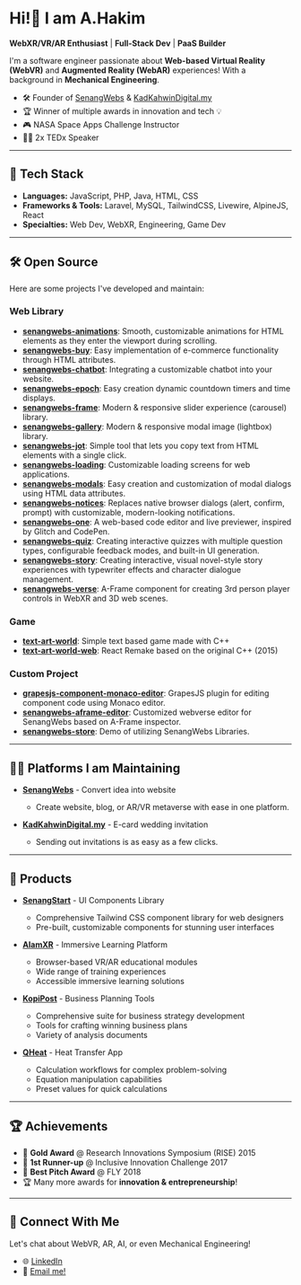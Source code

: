 # Hi!👋 I am A.Hakim

**WebXR/VR/AR Enthusiast** | **Full-Stack Dev** | **PaaS Builder**

I'm a software engineer passionate about **Web-based Virtual Reality (WebVR)** and **Augmented Reality (WebAR)** experiences! With a background in **Mechanical Engineering**.
- 🛠 Founder of [SenangWebs](https://use.senangwebs.com/) & [KadKahwinDigital.my](https://hub.kadkahwindigital.my/)
- 🏆 Winner of multiple awards in innovation and tech 💡
- 🎮 NASA Space Apps Challenge Instructor
- 🧑‍🏫 2x TEDx Speaker
---
## 🔨 Tech Stack
- **Languages:** JavaScript, PHP, Java, HTML, CSS
- **Frameworks & Tools:** Laravel, MySQL, TailwindCSS, Livewire, AlpineJS, React
- **Specialties:** Web Dev, WebXR, Engineering, Game Dev
---
## 🛠 Open Source
Here are some projects I've developed and maintain:
### Web Library
- **[senangwebs-animations](https://github.com/a-hakim/senangwebs-animations)**: Smooth, customizable animations for HTML elements as they enter the viewport during scrolling.
- **[senangwebs-buy](https://github.com/a-hakim/senangwebs-buy)**: Easy implementation of e-commerce functionality through HTML attributes.
- **[senangwebs-chatbot](https://github.com/a-hakim/senangwebs-chatbot)**: Integrating a customizable chatbot into your website.
- **[senangwebs-epoch](https://github.com/a-hakim/senangwebs-epoch)**: Easy creation dynamic countdown timers and time displays.
- **[senangwebs-frame](https://github.com/a-hakim/senangwebs-frame)**: Modern & responsive slider experience (carousel) library.
- **[senangwebs-gallery](https://github.com/a-hakim/senangwebs-gallery)**: Modern & responsive modal image (lightbox) library.
- **[senangwebs-jot](https://github.com/a-hakim/senangwebs-jot)**: Simple tool that lets you copy text from HTML elements with a single click.
- **[senangwebs-loading](https://github.com/a-hakim/senangwebs-loading)**: Customizable loading screens for web applications.
- **[senangwebs-modals](https://github.com/a-hakim/senangwebs-modals)**: Easy creation and customization of modal dialogs using HTML data attributes.
- **[senangwebs-notices](https://github.com/a-hakim/senangwebs-notices)**: Replaces native browser dialogs (alert, confirm, prompt) with customizable, modern-looking notifications.
- **[senangwebs-one](https://github.com/a-hakim/senangwebs-one)**: A web-based code editor and live previewer, inspired by Glitch and CodePen.
- **[senangwebs-quiz](https://github.com/a-hakim/senangwebs-quiz)**: Creating interactive quizzes with multiple question types, configurable feedback modes, and built-in UI generation.
- **[senangwebs-story](https://github.com/a-hakim/senangwebs-story)**: Creating interactive, visual novel-style story experiences with typewriter effects and character dialogue management.
- **[senangwebs-verse](https://github.com/a-hakim/senangwebs-verse)**: A-Frame component for creating 3rd person player controls in WebXR and 3D web scenes.
### Game
- **[text-art-world](https://github.com/a-hakim/text-art-world)**: Simple text based game made with C++
- **[text-art-world-web](https://github.com/a-hakim/text-art-world-web)**: React Remake based on the original C++ (2015)
### Custom Project
- **[grapesjs-component-monaco-editor](https://github.com/a-hakim/grapesjs-component-monaco-editor)**: GrapesJS plugin for editing component code using Monaco editor.
- **[senangwebs-aframe-editor](https://github.com/a-hakim/senangwebs-aframe-editor)**: Customized webverse editor for SenangWebs based on A-Frame inspector.
- **[senangwebs-store](https://github.com/a-hakim/senangwebs-store)**: Demo of utilizing SenangWebs Libraries.
---
## 🧑‍💻 Platforms I am Maintaining
- **[SenangWebs](https://use.senangwebs.com/)** - Convert idea into website
  - Create website, blog, or AR/VR metaverse with ease in one platform.

- **[KadKahwinDigital.my](https://hub.kadkahwindigital.my/)** - E-card wedding invitation
  - Sending out invitations is as easy as a few clicks.
---
## 🚀 Products
- **[SenangStart](https://senangstart.com/)** - UI Components Library
  - Comprehensive Tailwind CSS component library for web designers
  - Pre-built, customizable components for stunning user interfaces

- **[AlamXR](https://www.alamxr.com/)** - Immersive Learning Platform
  - Browser-based VR/AR educational modules
  - Wide range of training experiences
  - Accessible immersive learning solutions

- **[KopiPost](https://www.kopipost.com/)** - Business Planning Tools
  - Comprehensive suite for business strategy development
  - Tools for crafting winning business plans
  - Variety of analysis documents

- **[QHeat](https://www.qheatapp.com/)** - Heat Transfer App
  - Calculation workflows for complex problem-solving
  - Equation manipulation capabilities
  - Preset values for quick calculations
---
## 🏆 Achievements
- 🥇 **Gold Award** @ Research Innovations Symposium (RISE) 2015
- 🥈 **1st Runner-up** @ Inclusive Innovation Challenge 2017
- 🏅 **Best Pitch Award** @ FLY 2018
- 🏆 Many more awards for **innovation & entrepreneurship**!
---
## 💬 Connect With Me
Let's chat about WebVR, AR, AI, or even Mechanical Engineering!
- 🌐 [LinkedIn](https://www.linkedin.com/in/ahakimnoor)
- 📧 [Email me!](mailto:a.hakim.solution@gmail.com)
